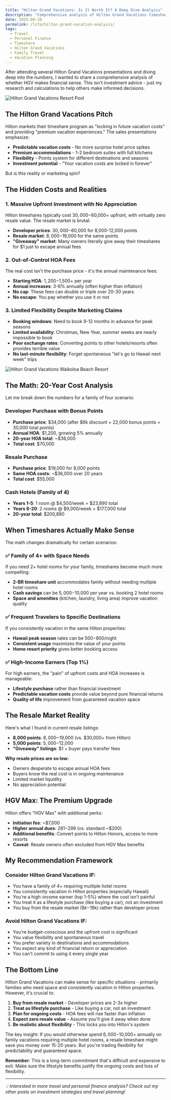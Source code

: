 ```yaml
---
title: "Hilton Grand Vacations: Is It Worth It? A Deep Dive Analysis"
description: "Comprehensive analysis of Hilton Grand Vacations timeshare program - costs, benefits, resale market realities, and whether it makes financial sense for families."
date: 2025-09-28
permalink: /life/hilton-grand-vacation-analysis/
tags:
  - Travel
  - Personal Finance
  - Timeshare
  - Hilton Grand Vacations
  - Family Travel
  - Vacation Planning
---
```


After attending several Hilton Grand Vacations presentations and diving deep into the numbers, I wanted to share a comprehensive analysis of whether HGV makes financial sense. This isn't investment advice - just my research and calculations to help others make informed decisions.

![Hilton Grand Vacations Resort Pool](https://www.hilton.com/im/en/LASVSGV/4340190/lasvs-hi-res-pool-with-waves.jpg?impolicy=crop&cw=4000&ch=2239&gravity=NorthWest&xposition=0&yposition=380&rw=768&rh=430)

## The Hilton Grand Vacations Pitch

Hilton markets their timeshare program as "locking in future vacation costs" and providing "premium vacation experiences." The sales presentations emphasize:

- **Predictable vacation costs** - No more surprise hotel price spikes
- **Premium accommodations** - 1-2 bedroom suites with full kitchens
- **Flexibility** - Points system for different destinations and seasons
- **Investment potential** - "Your vacation costs are locked in forever"

But is this reality or marketing spin?

## The Hidden Costs and Realities

### 1. **Massive Upfront Investment with No Appreciation**

Hilton timeshares typically cost $30,000-$60,000+ upfront, with virtually zero resale value. The resale market is brutal:

- **Developer prices**: $30,000-$60,000 for 8,000-12,000 points
- **Resale market**: $8,000-$19,000 for the same points
- **"Giveaway" market**: Many owners literally give away their timeshares for $1 just to escape annual fees

### 2. **Out-of-Control HOA Fees**

The real cost isn't the purchase price - it's the annual maintenance fees:

- **Starting HOA**: $1,200-$1,500+ per year
- **Annual increases**: 3-6% annually (often higher than inflation)
- **No cap**: These fees can double or triple over 20-30 years
- **No escape**: You pay whether you use it or not

### 3. **Limited Flexibility Despite Marketing Claims**

- **Booking windows**: Need to book 9-12 months in advance for peak seasons
- **Limited availability**: Christmas, New Year, summer weeks are nearly impossible to book
- **Poor exchange rates**: Converting points to other hotels/resorts often provides terrible value
- **No last-minute flexibility**: Forget spontaneous "let's go to Hawaii next week" trips

![Hilton Grand Vacations Waikoloa Beach Resort](https://www.waikoloabeachresort.com/wp-content/uploads/HiltonGrandVacation-1200.jpg)

## The Math: 20-Year Cost Analysis

Let me break down the numbers for a family of four scenario:

### **Developer Purchase with Bonus Points**
- **Purchase price**: $34,000 (after $6k discount + 22,000 bonus points = 30,000 total points)
- **Annual HOA**: $1,200, growing 5% annually
- **20-year HOA total**: ~$36,000
- **Total cost**: $70,000

### **Resale Purchase**
- **Purchase price**: $19,000 for 8,000 points
- **Same HOA costs**: ~$36,000 over 20 years
- **Total cost**: $55,000

### **Cash Hotels (Family of 4)**
- **Years 1-5**: 1 room @ $4,500/week = $23,890 total
- **Years 6-20**: 2 rooms @ $9,000/week = $177,000 total
- **20-year total**: $200,890

## When Timeshares Actually Make Sense

The math changes dramatically for certain scenarios:

### **✅ Family of 4+ with Space Needs**
If you need 2+ hotel rooms for your family, timeshares become much more compelling:
- **2-BR timeshare unit** accommodates family without needing multiple hotel rooms
- **Cash savings** can be $5,000-$10,000 per year vs. booking 2 hotel rooms
- **Space and amenities** (kitchen, laundry, living area) improve vacation quality

### **✅ Frequent Travelers to Specific Destinations**
If you consistently vacation in the same Hilton properties:
- **Hawaii peak season** rates can be $500-$800/night
- **Consistent usage** maximizes the value of your points
- **Home resort priority** gives better booking access

### **✅ High-Income Earners (Top 1%)**
For high earners, the "pain" of upfront costs and HOA increases is manageable:
- **Lifestyle purchase** rather than financial investment
- **Predictable vacation costs** provide value beyond pure financial returns
- **Quality of life** improvement from guaranteed vacation space

## The Resale Market Reality

Here's what I found in current resale listings:

- **8,000 points**: $8,000-$19,000 (vs. $30,000+ from Hilton)
- **5,000 points**: $5,000-$12,000
- **"Giveaway" listings**: $1 + buyer pays transfer fees

**Why resale prices are so low:**
- Owners desperate to escape annual HOA fees
- Buyers know the real cost is in ongoing maintenance
- Limited market liquidity
- No appreciation potential

## HGV Max: The Premium Upgrade

Hilton offers "HGV Max" with additional perks:
- **Initiation fee**: ~$7,000
- **Higher annual dues**: $281-$299 (vs. standard ~$200)
- **Additional benefits**: Convert points to Hilton Honors, access to more resorts
- **Caveat**: Resale owners often excluded from HGV Max benefits

## My Recommendation Framework

### **Consider Hilton Grand Vacations IF:**
- You have a family of 4+ requiring multiple hotel rooms
- You consistently vacation in Hilton properties (especially Hawaii)
- You're a high-income earner (top 1-5%) where the cost isn't painful
- You treat it as a lifestyle purchase (like buying a car), not an investment
- You buy from the resale market ($8k-$19k) rather than developer prices

### **Avoid Hilton Grand Vacations IF:**
- You're budget-conscious and the upfront cost is significant
- You value flexibility and spontaneous travel
- You prefer variety in destinations and accommodations
- You expect any kind of financial return or appreciation
- You can't commit to using it every single year

## The Bottom Line

Hilton Grand Vacations can make sense for specific situations - primarily families who need space and consistently vacation in Hilton properties. However, it's crucial to:

1. **Buy from resale market** - Developer prices are 2-3x higher
2. **Treat as lifestyle purchase** - Like buying a car, not an investment
3. **Plan for ongoing costs** - HOA fees will rise faster than inflation
4. **Expect zero resale value** - Assume you'll give it away when done
5. **Be realistic about flexibility** - This locks you into Hilton's system

The key insight: If you would otherwise spend $6,000-$10,000+ annually on family vacations requiring multiple hotel rooms, a resale timeshare might save you money over 15-20 years. But you're trading flexibility for predictability and guaranteed space.

**Remember**: This is a long-term commitment that's difficult and expensive to exit. Make sure the lifestyle benefits justify the ongoing costs and loss of flexibility.

---

*💡 Interested in more travel and personal finance analysis? Check out my other posts on investment strategies and travel planning!*
